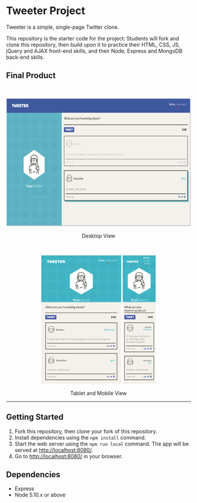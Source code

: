 # Tweeter Project

Tweeter is a simple, single-page Twitter clone.

This repository is the starter code for the project: Students will fork and clone this repository, then build upon it to practice their HTML, CSS, JS, jQuery and AJAX front-end skills, and their Node, Express and MongoDB back-end skills.

## Final Product

<br>
<p align="center">
  <img src="https://github.com/dpletzke/tweeter/blob/master/docs/view-desktop.png?raw=true" height="350">
<p align='center'>Desktop View
</p>
</p>
<br>
<p align='center'>
  <img src="https://github.com/dpletzke/tweeter/blob/master/docs/view-tablet.png?raw=true" height="350">
  <img src="https://github.com/dpletzke/tweeter/blob/master/docs/view-mobile.png?raw=true" height="350">
  <p align='center'>Tablet and Mobile View
  </p>
</p>


---

## Getting Started

1. Fork this repository, then clone your fork of this repository.
2. Install dependencies using the `npm install` command.
3. Start the web server using the `npm run local` command. The app will be served at <http://localhost:8080/>.
4. Go to <http://localhost:8080/> in your browser.

## Dependencies

- Express
- Node 5.10.x or above
